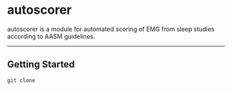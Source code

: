 # autoscorer
autoscorer is a module for automated scoring of EMG from sleep studies according to AASM guidelines.
___________________________________________________________________________________________________

## Getting Started
`git clone`
